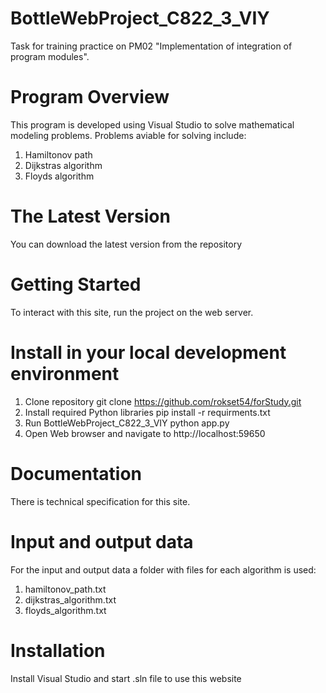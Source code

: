 # BottleWebProject_C822_3_VIY
Task for training practice on PM02 "Implementation of integration of program modules".
# Program Overview
This program is developed using Visual Studio to solve mathematical modeling problems. Problems aviable for solving include:
1. Hamiltonov path
2. Dijkstras algorithm
3. Floyds algorithm
# The Latest Version
You can download the latest version from the repository
# Getting Started
To interact with this site, run the project on the web server.
# Install in your local development environment
1. Clone repository
git clone https://github.com/rokset54/forStudy.git
2. Install required Python libraries
pip install -r requirments.txt
3. Run BottleWebProject_C822_3_VIY
python app.py
4. Open Web browser and navigate to http://localhost:59650
# Documentation
There is technical specification for this site.
# Input and output data
For the input and output data a folder with files for each algorithm is used:
1. hamiltonov_path.txt
2. dijkstras_algorithm.txt
3. floyds_algorithm.txt
# Installation
Install Visual Studio and start .sln file to use this website
